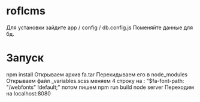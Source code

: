 # roflcms
Для установки зайдите 
app / config / db.config.js
Поменяйте данные для бд.

# Запуск
 npm install
 Открываем архив fa.tar
 Перекидываем его в node_modules
 Открываем файл _variables.scss
 меняем 4 строку на : "$fa-font-path:         "/webfonts" !default;"
 потом пишем
 npm run build
 node server
 Переходим на localhost:8080

